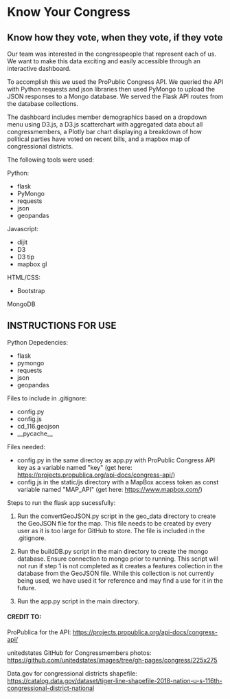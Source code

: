 # Know Your Congress

## Know how they vote, when they vote, if they vote

Our team was interested in the congresspeople that represent each of us. We want to make this data exciting and easily accessible through an interactive dashboard.

To accomplish this we used the ProPublic Congress API. We queried the API with Python requests and json libraries then used PyMongo to upload the JSON responses to a Mongo database. We served the Flask API routes from the database collections. 

The dashboard includes member demographics based on a dropdown menu using D3.js, a D3.js scatterchart with aggregated data about all congressmembers, a Plotly bar chart displaying a breakdown of how political parties have voted on recent bills, and a mapbox map of congressional districts.

The following tools were used:

Python:
  - flask
  - PyMongo
  - requests
  - json
  - geopandas

Javascript:
  - dijit
  - D3
  - D3 tip 
  - mapbox gl

HTML/CSS:
  - Bootstrap

MongoDB

## INSTRUCTIONS FOR USE

Python Depedencies:
  - flask
  - pymongo
  - requests
  - json
  - geopandas

Files to include in .gitignore:
  - config.py
  - config.js
  - cd_116.geojson
  - \_\_pycache_\_

Files needed:
  - config.py in the same directoy as app.py with ProPublic Congress API key as a variable named "key" (get here: https://projects.propublica.org/api-docs/congress-api/)
  - config.js in the static/js directory with a MapBox access token as const variable named "MAP_API" (get here: https://www.mapbox.com/)

Steps to run the flask app sucessfully:

1. Run the convertGeoJSON.py script in the geo_data directory to create the GeoJSON file for the map. This file needs to be created by every user as it is too large for GitHub to store. The file is included in the .gitignore.

2. Run the buildDB.py script in the main directory to create the mongo database. Ensure connection to mongo prior to running. This script will not run if step 1 is not completed as it creates a features collection in the database from the GeoJSON file. While this collection is not currently being used, we have used it for reference and may find a use for it in the future.

3. Run the app.py script in the main directory.

#### CREDIT TO:
ProPublica for the API: https://projects.propublica.org/api-docs/congress-api/

unitedstates GitHub for Congressmembers photos: https://github.com/unitedstates/images/tree/gh-pages/congress/225x275

Data.gov for congressional districts shapefile: https://catalog.data.gov/dataset/tiger-line-shapefile-2018-nation-u-s-116th-congressional-district-national
